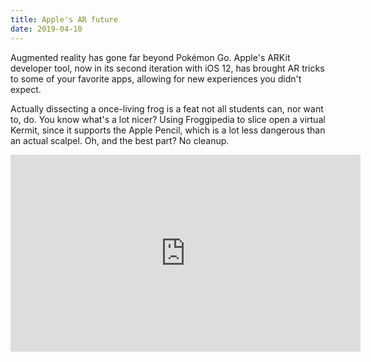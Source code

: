 ```yaml
---
title: Apple's AR future
date: 2019-04-10    
---
```



Augmented reality has gone far beyond Pokémon Go. Apple's ARKit developer tool, now in its second iteration with iOS 12, has brought AR tricks to some of your favorite apps, allowing for new experiences you didn't expect.

Actually dissecting a once-living frog is a feat not all students can, nor want to, do. You know what's a lot nicer? Using Froggipedia to slice open a virtual Kermit, since it supports the Apple Pencil, which is a lot less dangerous than an actual scalpel. Oh, and the best part? No cleanup.

<iframe width="560" height="315" src="https://www.youtube.com/embed/MhI49AefyJY" frameborder="0" allow="accelerometer; autoplay; encrypted-media; gyroscope; picture-in-picture" allowfullscreen></iframe>

